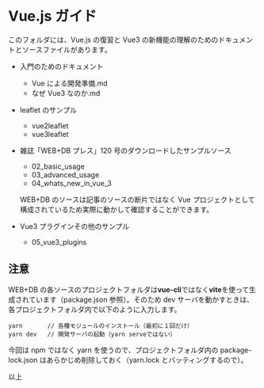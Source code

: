 # Vue.js ガイド

このフォルダには、Vue.js の復習と Vue3 の新機能の理解のためのドキュメントとソースファイルがあります。

- 入門のためのドキュメント
  - Vue による開発準備.md
  - なぜ Vue3 なのか.md
- leaflet のサンプル
  - vue2leaflet
  - vue3leaflet
- 雑誌「WEB+DB プレス」120 号のダウンロードしたサンプルソース

  - 02_basic_usage
  - 03_advanced_usage
  - 04_whats_new_in_vue_3

  WEB+DB のソースは記事のソースの断片ではなく Vue プロジェクトとして構成されているため実際に動かして確認することができます。

- Vue3 プラグインその他のサンプル
  - 05_vue3_plugins

## 注意

WEB+DB の各ソースのプロジェクトフォルダは**vue-cli**ではなく**vite**を使って生成されています（package.json 参照）。そのため dev サーバを動かすときは、各プロジェクトフォルダ内で以下のように入力します。

```shell
yarn       // 各種モジュールのインストール（最初に１回だけ）
yarn dev   // 開発サーバの起動（yarn serveではない）
```

今回は npm ではなく yarn を使うので、プロジェクトフォルダ内の package-lock.json はあらかじめ削除しておく（yarn.lock とバッティングするので）。

以上
